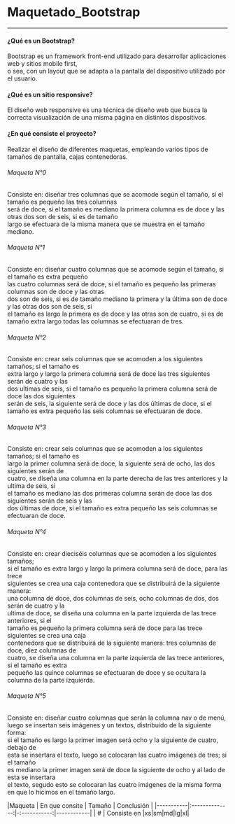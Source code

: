 # Maquetado_Bootstrap
----------------------------------------------
#### ¿Qué es un Bootstrap?
Bootstrap es un framework front-end utilizado para desarrollar aplicaciones web y sitios mobile first, <br/>
o sea, con un layout que se adapta a la pantalla del dispositivo utilizado por el usuario.

#### ¿Qué es un sitio responsive?
El diseño web responsive es una técnica de diseño web que busca la correcta visualización de una misma página en distintos dispositivos.

#### ¿En qué consiste el proyecto?
Realizar el diseño de diferentes maquetas, empleando varios tipos de tamaños de pantalla, cajas contenedoras.

###### Maqueta N°0
Consiste en: diseñar tres columnas que se acomode según el tamaño, si el tamaño es pequeño las tres columnas <br/>
será de doce, si el tamaño es mediano la primera columna es de doce y las otras dos son de seis, si es de tamaño <br/>
largo se efectuara de la misma manera que se muestra en el tamaño mediano.

###### Maqueta N°1
Consiste en: diseñar cuatro columnas que se acomode según el tamaño, si el tamaño es extra pequeño <br/>
las cuatro columnas será de doce, si el tamaño es pequeño las primeras columnas son de doce y las otras <br/>
dos son de seis, si es de tamaño mediano la primera y la última son de doce y las otras dos son de seis, si <br/>
el tamaño es largo la primera es de doce y las otras son de cuatro, si es de tamaño extra largo todas las columnas se efectuaran de tres.
 
###### Maqueta N°2
Consiste en: crear seis columnas que se acomoden a los siguientes tamaños; si el tamaño es <br/>
extra largo y largo la primera columna será de doce las tres siguientes serán de cuatro y las <br/>
dos ultimas de seis, si el tamaño es pequeño la primera columna será de doce las dos siguientes <br/>
serán de seis, la siguiente será de doce y las dos últimas de doce, si el tamaño es extra pequeño las seis columnas se efectuaran de doce.

###### Maqueta N°3
Consiste en: crear seis columnas que se acomoden a los siguientes tamaños; si el tamaño es <br/>
largo la primer columna será de doce, la siguiente será de ocho, las dos siguientes serán de <br/>
cuatro, se diseña una columna en la parte derecha de las tres anteriores y la ultima de seis, si <br/>
el tamaño es mediano las dos primeras columna serán de doce las dos siguientes serán de seis y las <br/>
dos últimas de doce, si el tamaño es extra pequeño las seis columnas se efectuaran de doce.

###### Maqueta N°4
Consiste en: crear dieciséis columnas que se acomoden a los siguientes tamaños; <br/>
si el tamaño es extra largo y largo la primera columna será de doce, para las trece <br/>
siguientes se crea una caja contenedora que se distribuirá de la siguiente manera: <br/>
una columna de doce, dos columnas de seis, ocho columnas de dos, dos serán de cuatro y la <br/>
ultima de doce, se diseña una columna en la parte izquierda de las trece anteriores, si el <br/>
tamaño es pequeño la primera columna será de doce para las trece siguientes se crea una caja <br/>
contenedora que se distribuirá de la siguiente manera: tres columnas de doce, diez columnas de <br/>
cuatro, se diseña una columna en la parte izquierda de las trece anteriores, si el tamaño es extra <br/>
pequeño las quince columnas se efectuaran de doce y se ocultara la columna de la parte izquierda.

###### Maqueta N°5
Consiste en: diseñar cuatro columnas que serán la columna nav o de menú, <br/> 
luego se insertan seis imágenes y un textos, distribuido de la siguiente forma: <br/> 
si el tamaño es largo la primer imagen será ocho y la siguiente de cuatro, debajo de <br/>
esta se insertara el texto, luego se colocaran las cuatro imágenes de tres; si el tamaño <br/>
es mediano la primer imagen será de doce la siguiente de ocho y al lado de esta se insertara <br/>
el texto, segudo esto se colocaran las cuatro imágenes de la misma forma en que lo hicimos en el tamaño largo.


|Maqueta    | En que consite | Tamaño       | Conclusión |
|-----------|:--------------:|-:-----------:|------------|
|    #      |  Consiste en   |xs|sm|md|lg|xl| 
